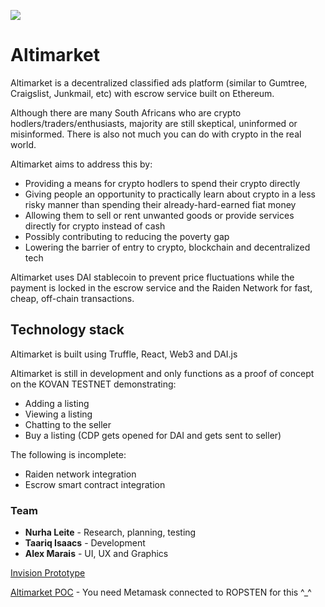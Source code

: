 ![](https://altimarket.surge.sh/img/logo.png)
# Altimarket

Altimarket is a decentralized classified ads platform (similar to Gumtree, Craigslist, Junkmail, etc) with escrow service built on Ethereum. 

Although there are many South Africans who are crypto hodlers/traders/enthusiasts, majority are still skeptical, uninformed or misinformed. There is also not much you can do with crypto in the real world. 

Altimarket aims to address this by:
- Providing a means for crypto hodlers to spend their crypto directly
- Giving people an opportunity to practically learn about crypto in a less risky manner than spending their already-hard-earned fiat money 
- Allowing them to sell or rent unwanted goods or provide services directly for crypto instead of cash
- Possibly contributing to reducing the poverty gap
- Lowering the barrier of entry to crypto, blockchain and decentralized tech

Altimarket uses DAI stablecoin to prevent price fluctuations while the payment is locked in the escrow service and the Raiden Network for fast, cheap, off-chain transactions.

## Technology stack
Altimarket is built using Truffle, React, Web3 and DAI.js

Altimarket is still in development and only functions as a proof of concept on the KOVAN TESTNET demonstrating:
- Adding a listing 
- Viewing a listing 
- Chatting to the seller
- Buy a listing (CDP gets opened for DAI and gets sent to seller)

The following is incomplete:
- Raiden network integration
- Escrow smart contract integration

### Team
- **Nurha Leite** - Research, planning, testing
- **Taariq Isaacs** - Development
- **Alex Marais** - UI, UX and Graphics

[Invision Prototype](https://projects.invisionapp.com/share/CRRN3OEFKH7#/screens/359194224_Landing_Page_Copy)

[Altimarket POC](https://altimarket.surge.sh) - You need Metamask connected to ROPSTEN for this ^_^